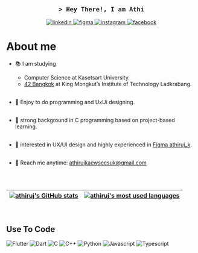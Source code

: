 <!-- Intro  -->
<h3 align="center">
        <samp>&gt; Hey There!, I am
                <b>Athi</b>
        </samp>
</h3>


<p align="center">
 <a href="https://www.linkedin.com/in/athiruj-k" target="_blank">
  <img src="https://img.shields.io/badge/linkedin-%230077B5.svg?style=for-the-badge&logo=linkedin&logoColor=white" alt="linkedin">
 </a> 
 <a href="https://figma.com/@athiruj_k" target="_blank">
  <img src="https://img.shields.io/badge/Figma-F24E1E?style=for-the-badge&logo=figma&logoColor=white" alt="figma" />
 </a> 
 <a href="https://instagram.com/iamathi._" target="_blank">
  <img src="https://img.shields.io/badge/Instagram-fe4164?style=for-the-badge&logo=instagram&logoColor=white" alt="instagram" />
 </a> 
 <a href="https://www.facebook.com/profile.php?id=100014282732638" target="_blank">
  <img src="https://img.shields.io/badge/Facebook-20BEFF?&style=for-the-badge&logo=facebook&logoColor=white" alt="facebook"  />
  </a> 
</p>
<!-- About Section -->

# About me

* 📚 I am studying 
  - Computer Science at Kasetsart University.
  - [42 Bangkok](https://www.42bangkok.com/) at King Mongkut’s Institute of Technology Ladkrabang.<br/><br/>

* 📱 Enjoy to do programming and UxUi designing.<br/><br/>

* 💪 strong background in C programming based on project-based learning.<br/><br/>

* 🎨 interested in UX/UI design and highly experienced in [Figma athiruj_k](figma.com/@athiruj_k).<br/><br/>

* 📧 Reach me anytime: athirujkaewseesuk@gmail.com

<br/>
<br/>

| [![athiruj's GitHub stats](https://github-readme-stats.vercel.app/api?username=athiruj&count_private=true&show_icons=true&hide=issues&hide_border=true&theme=nightowl)](https://github.com/athiruj?tab=repositories) | [![athiruj's most used languages](https://github-readme-stats.vercel.app/api/top-langs/?username=athiruj&layout=compact&hide_border=true&theme=nightowl)](https://github.com/athiruj?tab=repositories) 
|:-:|:-:|
 <!-- 💻 My Website for show example my flutter package <br/><br/>
 - website [colorhuentint.web.app](https://colorhuentint.web.app/#/palette)<br/><br/>
 - package [color_hue_n_tint 1.0.2](https://github.com/athiruj/color_scaling/tree/master) -->

<br/>

<!-- ## Use To Design -->
<!-- ![Figma](https://img.shields.io/badge/Figma-F24E1E?style=for-the-badge&logo=figma&logoColor=white) -->
<!-- ![Adobe Illustrator](https://img.shields.io/badge/Illustrator-FF9A00?style=for-the-badge&logo=adobeillustrator&logoColor=white) -->
## Use To Code
![Flutter](https://img.shields.io/badge/Flutter-02569B?style=for-the-badge&logo=flutter&logoColor=white)
![Dart](https://img.shields.io/badge/Dart-0175C2?style=for-the-badge&logo=dart&logoColor=white)
![C](https://img.shields.io/badge/C-A8B9CC?style=for-the-badge&logo=c&logoColor=white)
![C++](https://img.shields.io/badge/C%2B%2B-00599C?style=for-the-badge&logo=cplusplus&logoColor=white)
![Python](https://img.shields.io/badge/Python-3776AB?style=for-the-badge&logo=python&logoColor=white)
![Javascript](https://img.shields.io/badge/Javascript-F0DB4F?style=for-the-badge&labelColor=black&logo=javascript&logoColor=F0DB4F)
![Typescript](https://img.shields.io/badge/Typescript-007acc?style=for-the-badge&labelColor=black&logo=typescript&logoColor=007acc)
<!-- ![Golang](https://img.shields.io/badge/Golang-00ADD8?style=for-the-badge&logo=go&logoColor=white) -->
<!-- ![HTML](https://img.shields.io/badge/HTML5-E34F26?style=for-the-badge&logo=html5&logoColor=white)
![CSS3](https://img.shields.io/badge/CSS3-1572B6?style=for-the-badge&logo=css3&logoColor=white)
![VSCode](https://img.shields.io/badge/Visual_Studio-0078d7?style=for-the-badge&logo=visual%20studio&logoColor=white) -->
<!-- ![Android Studio](https://img.shields.io/badge/Android%20Studio-3DDC84?style=for-the-badge&logo=androidstudio&logoColor=white) -->
<!--![Git](https://img.shields.io/badge/Git-F05032?style=for-the-badge&logo=git&logoColor=white)-->
<!--![React](https://img.shields.io/badge/-React-61DBFB?style=for-the-badge&labelColor=black&logo=react&logoColor=61DBFB)-->
<!--![React Native](https://img.shields.io/badge/React_Native-20232A?style=for-the-badge&logo=react&logoColor=61DAFB)-->
<!--![Next.js](https://img.shields.io/badge/next.js-000000?style=for-the-badge&logo=nextdotjs&logoColor=white)-->
<!--![Nodejs](https://img.shields.io/badge/Nodejs-3C873A?style=for-the-badge&labelColor=black&logo=node.js&logoColor=3C873A)-->
<!--![Express.js](https://img.shields.io/badge/Express.js-000000?style=for-the-badge&logo=express&logoColor=white)-->
<!--![MongoDB](https://img.shields.io/badge/MongoDB-4EA94B?style=for-the-badge&logo=mongodb&logoColor=white)-->
<!--![SASS Badge](https://img.shields.io/badge/Sass-CC6699?style=for-the-badge&logo=sass&logoColor=white)-->
<!--![Ant-Design](https://img.shields.io/badge/AntDesign-0170FE?style=for-the-badge&logo=antdesign&logoColor=white)-->
<!--![Tailwind](https://img.shields.io/badge/Tailwind_CSS-092749?style=for-the-badge&logo=tailwindcss&logoColor=06B6D4&labelColor=000000)-->
<!--![Bootstrap](https://img.shields.io/badge/Bootstrap-563D7C?style=for-the-badge&logo=bootstrap&logoColor=white)-->
<!--![Strapi](https://img.shields.io/badge/strapi-2E7EEA?style=for-the-badge&logo=strapi&logoColor=white)-->
<!--![Markdown](https://img.shields.io/badge/Markdown-000000?style=for-the-badge&logo=markdown&logoColor=white)-->
<!--![Redux](https://img.shields.io/badge/Redux-593D88?style=for-the-badge&logo=redux&logoColor=white)-->
<!--![React Query](https://img.shields.io/badge/-React_Query-FF4154?style=for-the-badge&logo=react%20query&logoColor=white)-->

<br/>

<!--[![trophy](https://github-profile-trophy.vercel.app/?username=athiruj&theme=onestar)](https://github.com/athiruj)-->
